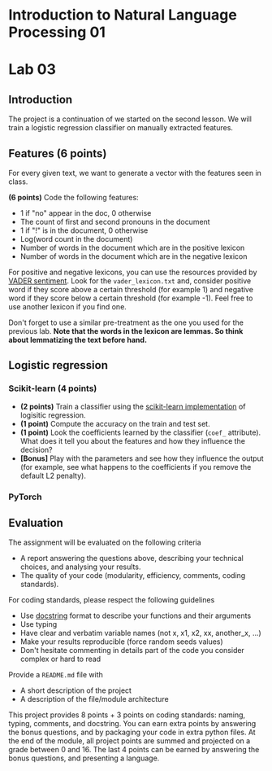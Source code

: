 # Introduction to Natural Language Processing 01
# Lab 03

## Introduction

The project is a continuation of we started on the second lesson. We will train a logistic regression classifier on manually extracted features.

## Features (6 points)

For every given text, we want to generate a vector with the features seen in class.

**(6 points)** Code the following features:
* 1 if "no" appear in the doc, 0 otherwise
* The count of first and second pronouns in the document
* 1 if "!" is in the document, 0 otherwise
* Log(word count in the document)
* Number of words in the document which are in the positive lexicon
* Number of words in the document which are in the negative lexicon

For positive and negative lexicons, you can use the resources provided by [VADER sentiment](https://github.com/cjhutto/vaderSentiment). Look for the `vader_lexicon.txt` and, consider positive word if they score above a certain threshold (for example 1) and negative word if they score below a certain threshold (for example -1). Feel free to use another lexicon if you find one.

Don't forget to use a similar pre-treatment as the one you used for the previous lab.
**Note that the words in the lexicon are lemmas. So think about lemmatizing the text before hand.**

## Logistic regression

### Scikit-learn (4 points)

* **(2 points)** Train a classifier using the [scikit-learn implementation](https://scikit-learn.org/stable/modules/generated/sklearn.linear_model.LogisticRegression.html) of logisitic regression.
* **(1 point)** Compute the accuracy on the train and test set.
* **(1 point)** Look the coefficients learned by the classifier (`coef_` attribute). What does it tell you about the features and how they influence the decision?
* **\[Bonus\]** Play with the parameters and see how they influence the output (for example, see what happens to the coefficients if you remove the default L2 penalty).

### PyTorch





## Evaluation

The assignment will be evaluated on the following criteria

* A report answering the questions above, describing your technical choices, and analysing your results.
* The quality of your code (modularity, efficiency, comments, coding standards).

For coding standards, please respect the following guidelines
* Use [docstring](https://www.programiz.com/python-programming/docstrings) format to describe your functions and their arguments
* Use typing
* Have clear and verbatim variable names (not x, x1, x2, xx, another_x, ...)
* Make your results reproducible (force random seeds values)
* Don't hesitate commenting in details part of the code you consider complex or hard to read

Provide a `README.md` file with 
* A short description of the project
* A description of the file/module architecture

This project provides 8 points + 3 points on coding standards: naming, typing, comments, and docstring. You can earn extra points by answering the bonus questions, and by packaging your code in extra python files. At the end of the module, all project points are summed and projected on a grade between 0 and 16. The last 4 points can be earned by answering the bonus questions, and presenting a language.
